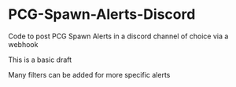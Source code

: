 # PCG-Spawn-Alerts-Discord

Code to post PCG Spawn Alerts in a discord channel of choice via a webhook

This is a basic draft

Many filters can be added for more specific alerts
